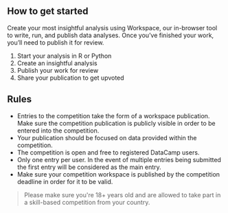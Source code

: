 ## How to get started
Create your most insightful analysis using Workspace, our in-browser tool to write, run, and publish data analyses. Once you’ve finished your work, you’ll need to publish it for review.

1. Start your analysis in R or Python
2. Create an insightful analysis
3. Publish your work for review
4. Share your publication to get upvoted

## Rules

* Entries to the competition take the form of a workspace publication. Make sure the competition publication is publicly visible in order to be entered into the competition.
* Your publication should be focused on data provided within the competition.
* The competition is open and free to registered DataCamp users.
* Only one entry per user. In the event of multiple entries being submitted the first entry will be considered as the main entry.
* Make sure your competition workspace is published by the competition deadline in order for it to be valid.

> Please make sure you're 18+ years old and are allowed to take part in a skill-based competition from your country.
